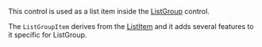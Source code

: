 This control is used as a list item inside the [ListGroup](/docs/controls/bootstrap/ListGroup) control.

The `ListGroupItem` derives from the [ListItem](/docs/controls/bootstrap/ListItem) and it adds several features to it specific for ListGroup.